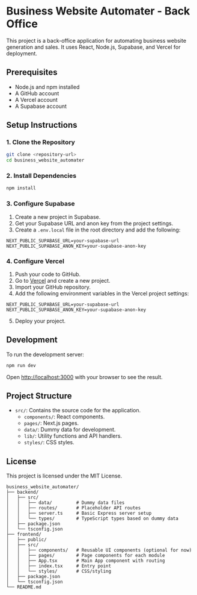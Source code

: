 # Business Website Automater - Back Office

This project is a back-office application for automating business website generation and sales. It uses React, Node.js, Supabase, and Vercel for deployment.

## Prerequisites

- Node.js and npm installed
- A GitHub account
- A Vercel account
- A Supabase account

## Setup Instructions

### 1. Clone the Repository

```bash
git clone <repository-url>
cd business_website_automater
```

### 2. Install Dependencies

```bash
npm install
```

### 3. Configure Supabase

1. Create a new project in Supabase.
2. Get your Supabase URL and anon key from the project settings.
3. Create a `.env.local` file in the root directory and add the following:

```
NEXT_PUBLIC_SUPABASE_URL=your-supabase-url
NEXT_PUBLIC_SUPABASE_ANON_KEY=your-supabase-anon-key
```

### 4. Configure Vercel

1. Push your code to GitHub.
2. Go to [Vercel](https://vercel.com) and create a new project.
3. Import your GitHub repository.
4. Add the following environment variables in the Vercel project settings:

```
NEXT_PUBLIC_SUPABASE_URL=your-supabase-url
NEXT_PUBLIC_SUPABASE_ANON_KEY=your-supabase-anon-key
```

5. Deploy your project.

## Development

To run the development server:

```bash
npm run dev
```

Open [http://localhost:3000](http://localhost:3000) with your browser to see the result.

## Project Structure

- `src/`: Contains the source code for the application.
  - `components/`: React components.
  - `pages/`: Next.js pages.
  - `data/`: Dummy data for development.
  - `lib/`: Utility functions and API handlers.
  - `styles/`: CSS styles.

## License

This project is licensed under the MIT License.

```
business_website_automater/
├── backend/
│   ├── src/
│   │   ├── data/         # Dummy data files
│   │   ├── routes/       # Placeholder API routes
│   │   ├── server.ts     # Basic Express server setup
│   │   └── types/        # TypeScript types based on dummy data
│   ├── package.json
│   └── tsconfig.json
├── frontend/
│   ├── public/
│   ├── src/
│   │   ├── components/   # Reusable UI components (optional for now)
│   │   ├── pages/        # Page components for each module
│   │   ├── App.tsx       # Main App component with routing
│   │   ├── index.tsx     # Entry point
│   │   └── styles/       # CSS/styling
│   ├── package.json
│   └── tsconfig.json
└── README.md